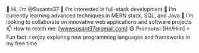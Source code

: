 👋 Hi, I’m @Susanta37
👀 I’m interested in full-stack development
🌱 I’m currently learning advanced techniques in MERN stack, SQL, and Java
💞️ I’m looking to collaborate on innovative web applications and software projects
📫 How to reach me: [wwwsusant37@gmail.com]
😄 Pronouns: [He/Him]
⚡ Fun fact: I enjoy exploring new programming languages and frameworks in my free time

